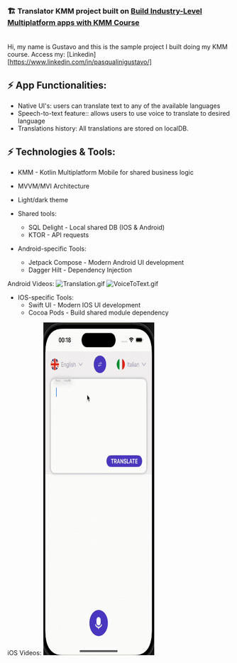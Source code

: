 ### 🏗️ Translator KMM project built on [Build Industry-Level Multiplatform apps with KMM Course](https://pl-coding.com/building-industry-level-multiplatform-apps-with-kmm/) </br></br>

Hi, my name is Gustavo and this is the sample project I built doing my KMM course.
Access my: [Linkedin][https://www.linkedin.com/in/pasqualinigustavo/]

## ⚡ App Functionalities:
 - Native UI's: users can translate text to any of the available languages
 - Speech-to-text feature::️ allows users to use voice to translate to desired language
 - Translations history: All translations are stored on localDB.

## ⚡ Technologies & Tools:

* KMM - Kotlin Multiplatform Mobile for shared business logic
* MVVM/MVI Architecture
* Light/dark theme
  
* Shared tools:
  - SQL Delight - Local shared DB (IOS & Android)
  - KTOR - API requests
    
* Android-specific Tools:
  - Jetpack Compose - Modern Android UI development
  - Dagger Hilt - Dependency Injection

Android Videos:
<img alt="Translation.gif" height="750" src="videos%2FTranslation.gif" width="250"/>
<img alt="VoiceToText.gif" height="750" src="videos%2FVoiceToText.gif" width="250"/>

* IOS-specific Tools:
  -  Swift UI - Modern IOS UI development
  -  Cocoa Pods - Build shared module dependency

iOS Videos:
<img alt="iOSTranslate.gif" height="750" src="videos%2FiOSTranslate.gif" width="250"/>